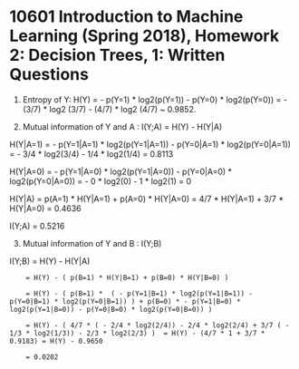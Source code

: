 # 10601 Introduction to Machine Learning (Spring 2018), Homework 2: Decision Trees, 1: Written Questions

1. Entropy of Y: H(Y) = - p(Y=1) * log2(p(Y=1)) - p(Y=0) * log2(p(Y=0)) = - (3/7) * log2 (3/7) - (4/7) * log2 (4/7) ~ 0.9852.

2. Mutual information of Y and A : I(Y;A) = H(Y) - H(Y|A)

H(Y|A=1) = - p(Y=1|A=1) * log2(p(Y=1|A=1)) - p(Y=0|A=1) * log2(p(Y=0|A=1)) = - 3/4 * log2(3/4) - 1/4 * log2(1/4) = 0.8113

H(Y|A=0) = - p(Y=1|A=0) * log2(p(Y=1|A=0)) - p(Y=0|A=0) * log2(p(Y=0|A=0)) = - 0 * log2(0) - 1 * log2(1) = 0

H(Y|A) = p(A=1) * H(Y|A=1) + p(A=0) * H(Y|A=0) = 4/7 * H(Y|A=1) + 3/7 * H(Y|A=0) = 0.4636

I(Y;A) = 0.5216

3. Mutual information of Y and B : I(Y;B)

I(Y;B) 	= H(Y) - H(Y|A)

		= H(Y) - ( p(B=1) * H(Y|B=1) + p(B=0) * H(Y|B=0) )

		= H(Y) - ( p(B=1) *  ( - p(Y=1|B=1) * log2(p(Y=1|B=1)) - p(Y=0|B=1) * log2(p(Y=0|B=1)) ) + p(B=0) * - p(Y=1|B=0) * log2(p(Y=1|B=0)) - p(Y=0|B=0) * log2(p(Y=0|B=0)) )

		= H(Y) - ( 4/7 * ( - 2/4 * log2(2/4)) - 2/4 * log2(2/4) + 3/7 ( - 1/3 * log2(1/3)) - 2/3 * log2(2/3) )  = H(Y) - (4/7 * 1 + 3/7 * 0.9183) = H(Y) - 0.9650

		= 0.0202


